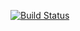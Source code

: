 [![Build Status](https://travis-ci.org/minond/RESTful.png?branch=master)](https://travis-ci.org/minond/RESTful)

